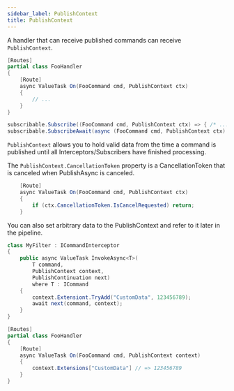 ```yaml
---
sidebar_label: PublishContext
title: PublishContext
---
```


A handler that can receive published commands can receive `PublishContext`.
```cs
[Routes]
partial class FooHandler
{
    [Route]
    async ValueTask On(FooCommand cmd, PublishContext ctx)
    {
        // ...
    }
}
```

```cs
subscribable.Subscribe((FooCommand cmd, PublishContext ctx) => { /* ... */ });
subscribable.SubscribeAwait(async (FooCommand cmd, PublishContext ctx) => { /* ... */ });
```

`PublishContext` allows you to hold valid data from the time a command is published until all Interceptors/Subscribers have finished processing.

The `PublishContext.CancellationToken` property is a CancellationToken that is canceled when PublishAsync is canceled.

```cs
    [Route]
    async ValueTask On(FooCommand cmd, PublishContext ctx)
    {
        if (ctx.CancellationToken.IsCancelRequested) return;
    }
```

You can also set arbitrary data to the PublishContext and refer to it later in the pipeline.

```cs
class MyFilter : ICommandInterceptor
{
    public async ValueTask InvokeAsync<T>(  
        T command,  
        PublishContext context,  
        PublishContinuation next)  
        where T : ICommand  
    {
        context.Extensiont.TryAdd("CustomData", 123456789);
        await next(command, context);
    }		
}
```

```cs
[Routes]
partial class FooHandler
{
    [Route]
    async ValueTask On(FooCommand cmd, PublishContext context)
    {
        context.Extensions["CustomData"] // => 123456789
    }
}
```